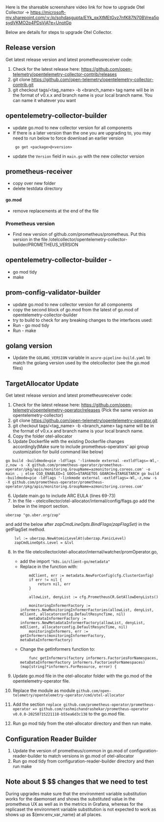 Here is the shareable screenshare video link for how to upgrade Otel Collector -> https://microsoft-my.sharepoint.com/:v:/p/sohdasgupta/EYk_qxXtMEtGvz7nfK87N70BVrea5psydVKMO2p4PDsVjA?e=UnotGp

Below are details for steps to upgrade Otel Collector.

## Release version
Get latest release version and latest prometheusreceiver code:
1. Check for the latest release here: https://github.com/open-telemetry/opentelemetry-collector-contrib/releases
2. git clone https://github.com/open-telemetry/opentelemetry-collector-contrib.git
3. git checkout tags/<tag_name> -b <branch_name>   tag name will be in the format of v0.x.x and branch name is your local branch name. You can name it whatever you want

## opentelemetry-collector-builder
* update go.mod to new collector version for all components
* If there is a later version than the one you are upgrading to, you may need to run below to force download an earlier version
	```
	 go get <package>@<version>
	```
* update the `Version` field in `main.go` with the new collector version

## prometheus-receiver
* copy over new folder
* delete testdata directory

#### go.mod 
* remove replacements at the end of the file

### Prometheus version
* Find new version of github.com/prometheus/prometheus. Put this version in the file /otelcollector/opentelemetry-collector-builder/PROMETHEUS_VERSION

## opentelemetry-collector-builder - 
* go mod tidy
* make

## prom-config-validator-builder
* update go.mod to new collector version for all components
* copy the second block of go.mod from the latest of go.mod of opentelemetry-collector-builder 
* try to build to check for any breaking changes to the interfaces used: 
* Run - go mod tidy
* Run - make

## golang version
* Update the `GOLANG_VERSION` variable in `azure-pipeline-build.yaml` to match the golang version used by the otelcollector (see the go.mod files)

## TargetAllocator Update
Get latest release version and latest prometheusreceiver code:
1. Check for the latest release here: https://github.com/open-telemetry/opentelemetry-operator/releases (Pick the same version as opentelemetry-collector)
2. git clone https://github.com/open-telemetry/opentelemetry-operator.git
3. git checkout tags/<tag_name> -b <branch_name>   tag name will be in the format of v0.x.x and branch name is your local branch name. 
4. Copy the folder otel-allocator
5. Update Dockerfile with the existing Dockerfile changes accordingly(Make sure to include prometheus-operators' api group customization for build command like below)
```
go build -buildmode=pie -ldflags '-linkmode external -extldflags=-Wl,-z,now -s -X github.com/prometheus-operator/prometheus-operator/pkg/apis/monitoring.GroupName=azmonitoring.coreos.com' -o main . ; else CGO_ENABLED=1 GOOS=$TARGETOS GOARCH=$TARGETARCH go build -buildmode=pie -ldflags '-linkmode external -extldflags=-Wl,-z,now -s -X github.com/prometheus-operator/prometheus-operator/pkg/apis/monitoring.GroupName=azmonitoring.coreos.com'
```
6. Update main.go to include ARC EULA (lines 69-73)
7. In the file - otelcollector/otel-allocator/internal/config/flags.go add the below in the import section.
```
uberzap "go.uber.org/zap"
```
and add the below after *zapCmdLineOpts.BindFlags(zapFlagSet)* in the getFlagSet method.
```
	lvl := uberzap.NewAtomicLevelAt(uberzap.PanicLevel)
	zapCmdLineOpts.Level = &lvl
```
8. In the file otelcollector/otel-allocator/internal/watcher/promOperator.go,
	- add the import `"k8s.io/client-go/metadata"`
	- Replace in the function with:
		```
			mdClient, err := metadata.NewForConfig(cfg.ClusterConfig)
			if err != nil {
				return nil, err
			}

			allowList, denyList := cfg.PrometheusCR.GetAllowDenyLists()

			monitoringInformerFactory := informers.NewMonitoringInformerFactories(allowList, denyList, mClient, allocatorconfig.DefaultResyncTime, nil)
			metaDataInformerFactory := informers.NewMetadataInformerFactory(allowList, denyList, mdClient, allocatorconfig.DefaultResyncTime, nil)
			monitoringInformers, err := getInformers(monitoringInformerFactory, metaDataInformerFactory)
		```
	- Change the getInformers function to:
		```
			func getInformers(factory informers.FactoriesForNamespaces, metaDataInformerFactory informers.FactoriesForNamespaces) (map[string]*informers.ForResource, error) {
		```

9. Update go.mod file in the otel-allocator folder with the go.mod of the opentelemetry-operator file.
10. Replace the module as module `github.com/open-telemetry/opentelemetry-operator/cmd/otel-allocator`
11. Add the section `replace github.com/prometheus-operator/prometheus-operator => github.com/rashmichandrashekar/prometheus-operator v0.0.0-20250715221118-b55ea6d3c138` to the go.mod file.
12. Run go mod tidy from the otel-allocator directory and then run make.

## Configuration Reader Builder
1. Update the version of prometheus/common in go.mod of configuration-reader-builder to match versions in go.mod of otel-allocator
2. Run go mod tidy from configuration-reader-builder directory and then run make


## Note about $ $$ changes that we need to test
During upgrades make sure that the environment variable substitution works for the daemonset and shows the substituted value in the prometheus UX as well as in the metrics in Grafana, whereas for the replicaset the environment variable substitution is not expected to work as shows up as ${env:env_var_name} at all places.
